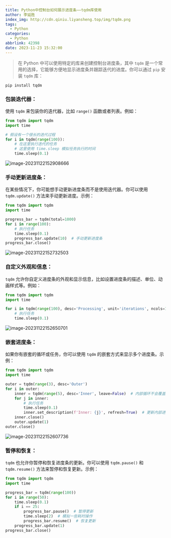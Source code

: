```yaml
---
title: Python中控制台如何展示进度条——tqdm库使用
author: 李延胜
index_img: http://cdn.qiniu.liyansheng.top/img/tqdm.png
tags:
  - Python
categories:
  - Python
abbrlink: 42398
date: 2023-11-23 15:32:00
---
```

>  在 Python 中可以使用特定的库来创建控制台进度条，其中 `tqdm` 是一个常用的选择，它能够方便地显示进度条并跟踪迭代的进度。你可以通过 `pip` 安装 `tqdm` 库：

```shell
pip install tqdm
```

### **包装迭代器：** 

使用 `tqdm` 来包装你的迭代器，比如 `range()` 函数或者列表。例如：

```python
from tqdm import tqdm
import time

# 假设有一个很长的迭代过程
for i in tqdm(range(100)):
    # 在这里执行迭代的任务
    # 这里使用 time.sleep 模拟任务执行的时间
    time.sleep(0.1)
```

![image-20231122152908666](http://cdn.qiniu.liyansheng.top/typora/image-20231122152908666.png)

### **手动更新进度条：** 

在某些情况下，你可能想手动更新进度条而不是使用迭代器。你可以使用 `tqdm.update()` 方法来手动更新进度。示例：

```python
from tqdm import tqdm
import time

progress_bar = tqdm(total=1000)
for i in range(100):
    # 执行任务
    time.sleep(0.1)
    progress_bar.update(10)  # 手动更新进度条
progress_bar.close()
```

![image-20231122152732503](http://cdn.qiniu.liyansheng.top/typora/image-20231122152732503.png)

### **自定义外观和信息：** 

`tqdm` 允许你自定义进度条的外观和显示信息，比如设置进度条的描述、单位、动画样式等。例如：

```python
from tqdm import tqdm
import time

for i in tqdm(range(100), desc='Processing', unit='iterations', ncols=100):
    # 执行任务
    time.sleep(0.1)
```

![image-20231122152650701](http://cdn.qiniu.liyansheng.top/typora/image-20231122152650701.png)

### **嵌套进度条：** 

如果你有嵌套的循环或任务，你可以使用 `tqdm` 的嵌套方式来显示多个进度条。示例：

```python
from tqdm import tqdm
import time

outer = tqdm(range(3), desc='Outer')
for i in outer:
    inner = tqdm(range(5), desc='Inner', leave=False)  # 内部循环不会覆盖外部进度条
    for j in inner:
        # 执行任务
        time.sleep(0.1)
        inner.set_description(f'Inner: {j}', refresh=True)  # 更新内部进度条的描述信息
    inner.close()
    outer.update(1)
outer.close()
```

![image-20231122152607736](http://cdn.qiniu.liyansheng.top/typora/image-20231122152607736.png)

### **暂停和恢复：** 

`tqdm` 也允许你暂停和恢复进度条的更新。你可以使用 `tqdm.pause()` 和 `tqdm.resume()` 方法来暂停和恢复更新。示例：

```python
from tqdm import tqdm
import time

progress_bar = tqdm(range(100))
for i in range(50):
    time.sleep(0.1)
    if i == 25:
        progress_bar.pause()  # 暂停更新
        time.sleep(2)  # 模拟一些耗时操作
        progress_bar.resume()  # 恢复更新
    progress_bar.update(1)
progress_bar.close()
```